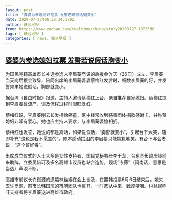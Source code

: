 ```yaml
---
layout: post
title: "婆婆为参选媳妇拉票 发誓若说假话胸变小"
date: 2020-07-27T06:30:34.370Z
author: 联合早报
from: https://www.zaobao.com/realtime/china/story20200727-1072336
tags: [ 联合早报 ]
categories: [ news, 联合早报 ]
---
```

<!--1595852640000-->
[婆婆为参选媳妇拉票 发誓若说假话胸变小](https://www.zaobao.com/realtime/china/story20200727-1072336)
------

<div>
<p>为国民党籍高雄市长补选参选人李眉蓁而设的后援会昨天（26日）成立，李眉蓁当天向后援会致辞，陪同出席的李眉蓁婆婆蔡梅红发言时，细数李眉蓁的好，并发誓如果她说假话，胸部就变小。</p><p>据台湾《自由时报》报道，主持人邀请蔡梅红上台，亲自推荐自家媳妇。蔡梅红提到李眉蓁曾流产，谈及流程过程时眼眶泛红。</p><p>蔡梅红说，李眉蓁削去长发捐给癌童，家中经常收到慈善团体捐款感谢卡，并称赞媳妇非常有爱心。她也应主持人要求，与李眉蓁婆媳相拥。</p><section id="imu"><div id="dfp-ad-imu1-wrapper" class="dfp-tag-wrapper"><div id="dfp-ad-imu1" class="dfp-tag-wrapper"></div></div></section><p>蔡梅红也发誓，她说的都是真话，如果说假话，“胸部就变小”，引起台下大笑，随即补充“这也是我不愿意的”。原本感动拭泪的李眉蓁只能尴尬地笑。有台下与会者说：“这个誓好毒”。</p><p>出席成立仪式的人士大多是女性支持者，国民党秘书长李干龙、台东县长饶庆铃前来助阵，立委吴怡玎及多名高雄市议员也站台造势，现场“冻蒜”（闽南话，意思是当选）声浪不断。</p><p>高雄市前议长许崑源的遗孀林丝娱在会上谈及，在罢韩投票6月6日结束后，她失去许崑源，前市长韩国瑜的市府团队也离开，一时悲从中来，数度哽咽。林丝娱呼吁支持者将李眉蓁送进高雄市政府。<br></p><div id="innity-in-post"></div><div id="dfp-ad-midarticlespecial-wrapper" class="dfp-tag-wrapper"><div id="dfp-ad-midarticlespecial" class="dfp-tag-wrapper"></div></div>
</div>
